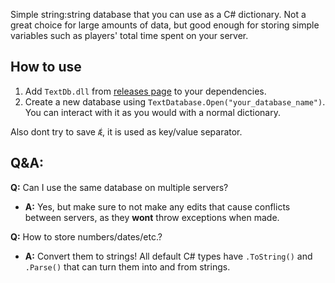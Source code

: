 Simple string:string database that you can use as a C# dictionary. 
Not a great choice for large amounts of data, but good enough for storing simple variables such as players' total time spent on your server.

## How to use
1. Add `TextDb.dll` from [releases page](https://github.com/Banalny-Banan/TextDatabase/releases) to your dependencies.
2. Create a new database using `TextDatabase.Open("your_database_name")`. You can interact with it as you would with a normal dictionary.

Also dont try to save `Ǽ`, it is used as key/value separator.

## Q&A:
 **Q:** Can I use the same database on multiple servers?

- **A:** Yes, but make sure to not make any edits that cause conflicts between servers, as they **wont** throw exceptions when made.

**Q:** How to store numbers/dates/etc.?

* **A:** Convert them to strings! All default C# types have `.ToString()` and `.Parse()` that can turn them into and from strings.
